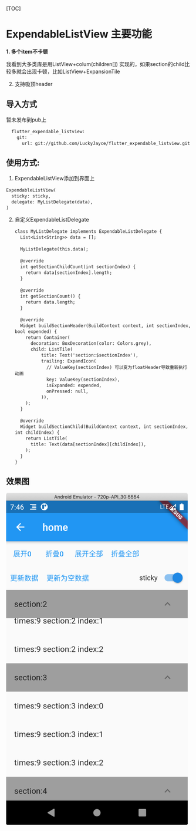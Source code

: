 [TOC]

# ExpendableListView 主要功能

**1. 多个item不卡顿**

我看到大多类库是用ListView+colum(children[]) 实现的，如果section的child比较多就会出现卡顿，比如ListView+ExpansionTile

2. 支持吸顶header

## 导入方式

暂未发布到pub上

	  flutter_expendable_listview:
	    git:
	      url: git://github.com/LuckyJayce/flutter_expendable_listview.git

## 使用方式:

1. ExpendableListView添加到界面上

  ```
  ExpendableListView(
    sticky: sticky,
    delegate: MyListDelegate(data),
  )
  ```

2. 自定义ExpendableListDelegate

	
	
	```
	class MyListDelegate implements ExpendableListDelegate {
	  List<List<String>> data = [];
	
	  MyListDelegate(this.data);
	
	  @override
	  int getSectionChildCount(int sectionIndex) {
	    return data[sectionIndex].length;
	  }
	
	  @override
	  int getSectionCount() {
	    return data.length;
	  }
	
	  @override
	  Widget buildSectionHeader(BuildContext context, int sectionIndex, bool expended) {
	    return Container(
	      decoration: BoxDecoration(color: Colors.grey),
	      child: ListTile(
	          title: Text('section:$sectionIndex'),
	          trailing: ExpandIcon(
	            // ValueKey(sectionIndex) 可以变为floatHeader导致重新执行动画
	            key: ValueKey(sectionIndex),
	            isExpanded: expended,
	            onPressed: null,
	          )),
	    );
	  }
	
	  @override
	  Widget buildSectionChild(BuildContext context, int sectionIndex, int childIndex) {
	    return ListTile(
	      title: Text(data[sectionIndex][childIndex]),
	    );
	  }
	}
	```

## 效果图 ##    

![example](arts/example.png)